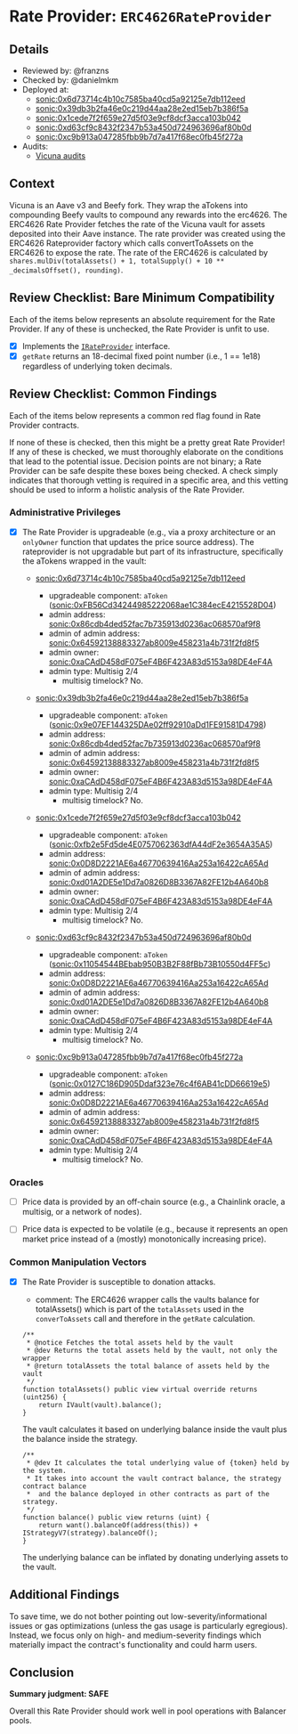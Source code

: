 # Rate Provider: `ERC4626RateProvider`

## Details
- Reviewed by: @franzns
- Checked by: @danielmkm
- Deployed at:
    - [sonic:0x6d73714c4b10c7585ba40cd5a92125e7db112eed](https://sonicscan.org/address/0x6d73714c4b10c7585ba40cd5a92125e7db112eed#code)
    - [sonic:0x39db3b2fa46e0c219d44aa28e2ed15eb7b386f5a](https://sonicscan.org/address/0x39db3b2fa46e0c219d44aa28e2ed15eb7b386f5a#code)
    - [sonic:0x1cede7f2f659e27d5f03e9cf8dcf3acca103b042](https://sonicscan.org/address/0x1cede7f2f659e27d5f03e9cf8dcf3acca103b042#code)
    - [sonic:0xd63cf9c8432f2347b53a450d724963696af80b0d](https://sonicscan.org/address/0xd63cf9c8432f2347b53a450d724963696af80b0d#code)
    - [sonic:0xc9b913a047285fbb9b7d7a417f68ec0fb45f272a](https://sonicscan.org/address/0xc9b913a047285fbb9b7d7a417f68ec0fb45f272a#code)
- Audits:
    - [Vicuna audits](https://github.com/VicunaFinance-com/Audits)


## Context
Vicuna is an Aave v3 and Beefy fork. They wrap the aTokens into compounding Beefy vaults to compound any rewards into the erc4626. 
The ERC4626 Rate Provider fetches the rate of the Vicuna vault for assets deposited into their Aave instance. The rate provider was created using the ERC4626 Rateprovider factory which calls convertToAssets on the ERC4626 to expose the rate. The rate of the ERC4626 is calculated by `shares.mulDiv(totalAssets() + 1, totalSupply() + 10 ** _decimalsOffset(), rounding)`.

## Review Checklist: Bare Minimum Compatibility
Each of the items below represents an absolute requirement for the Rate Provider. If any of these is unchecked, the Rate Provider is unfit to use.

- [x] Implements the [`IRateProvider`](https://github.com/balancer/balancer-v2-monorepo/blob/bc3b3fee6e13e01d2efe610ed8118fdb74dfc1f2/pkg/interfaces/contracts/pool-utils/IRateProvider.sol) interface.
- [x] `getRate` returns an 18-decimal fixed point number (i.e., 1 == 1e18) regardless of underlying token decimals.

## Review Checklist: Common Findings
Each of the items below represents a common red flag found in Rate Provider contracts.

If none of these is checked, then this might be a pretty great Rate Provider! If any of these is checked, we must thoroughly elaborate on the conditions that lead to the potential issue. Decision points are not binary; a Rate Provider can be safe despite these boxes being checked. A check simply indicates that thorough vetting is required in a specific area, and this vetting should be used to inform a holistic analysis of the Rate Provider.

### Administrative Privileges
- [x] The Rate Provider is upgradeable (e.g., via a proxy architecture or an `onlyOwner` function that updates the price source address).
The rateprovider is not upgradable but part of its infrastructure, specifically the aTokens wrapped in the vault:

    - [sonic:0x6d73714c4b10c7585ba40cd5a92125e7db112eed](https://sonicscan.org/address/0x6d73714c4b10c7585ba40cd5a92125e7db112eed#code)
        - upgradeable component: `aToken` ([sonic:0xFB56Cd34244985222068ae1C384ecE4215528D04](https://sonicscan.org/address/0xFB56Cd34244985222068ae1C384ecE4215528D04#code))
        - admin address: [sonic:0x86cdb4ded52fac7b735913d0236ac068570af9f8](https://sonicscan.org/address/0x86cdb4ded52fac7b735913d0236ac068570af9f8)
        - admin of admin address: [sonic:0x64592138883327ab8009e458231a4b731f2fd8f5](https://sonicscan.org/address/0x64592138883327ab8009e458231a4b731f2fd8f5)
        - admin owner: [sonic:0xaCAdD458dF075eF4B6F423A83d5153a98DE4eF4A](https://sonicscan.org/address/0xaCAdD458dF075eF4B6F423A83d5153a98DE4eF4A)
        - admin type: Multisig 2/4
            - multisig timelock? No.

    - [sonic:0x39db3b2fa46e0c219d44aa28e2ed15eb7b386f5a](https://sonicscan.org/address/0x39db3b2fa46e0c219d44aa28e2ed15eb7b386f5a#code)
        - upgradeable component: `aToken` ([sonic:0x9e07EF144325DAe02ff92910aDd1FE91581D4798](https://sonicscan.org/address/0x9e07EF144325DAe02ff92910aDd1FE91581D4798#code))
        - admin address: [sonic:0x86cdb4ded52fac7b735913d0236ac068570af9f8](https://sonicscan.org/address/0x86cdb4ded52fac7b735913d0236ac068570af9f8)
        - admin of admin address: [sonic:0x64592138883327ab8009e458231a4b731f2fd8f5](https://sonicscan.org/address/0x64592138883327ab8009e458231a4b731f2fd8f5)
        - admin owner: [sonic:0xaCAdD458dF075eF4B6F423A83d5153a98DE4eF4A](https://sonicscan.org/address/0xaCAdD458dF075eF4B6F423A83d5153a98DE4eF4A)
        - admin type: Multisig 2/4
            - multisig timelock? No.

    - [sonic:0x1cede7f2f659e27d5f03e9cf8dcf3acca103b042](https://sonicscan.org/address/0x1cede7f2f659e27d5f03e9cf8dcf3acca103b042#code)
        - upgradeable component: `aToken` ([sonic:0xfb2e5Fd5de4E0757062363dfA44dF2e3654A35A5](https://sonicscan.org/address/0xfb2e5Fd5de4E0757062363dfA44dF2e3654A35A5#code))
        - admin address: [sonic:0x0D8D2221AE6a46770639416Aa253a16422cA65Ad](https://sonicscan.org/address/0x0D8D2221AE6a46770639416Aa253a16422cA65Ad)
        - admin of admin address: [sonic:0xd01A2DE5e1Dd7a0826D8B3367A82FE12b4A640b8](https://sonicscan.org/address/0xd01A2DE5e1Dd7a0826D8B3367A82FE12b4A640b8)
        - admin owner: [sonic:0xaCAdD458dF075eF4B6F423A83d5153a98DE4eF4A](https://sonicscan.org/address/0xaCAdD458dF075eF4B6F423A83d5153a98DE4eF4A)
        - admin type: Multisig 2/4
            - multisig timelock? No.

    - [sonic:0xd63cf9c8432f2347b53a450d724963696af80b0d](https://sonicscan.org/address/0xd63cf9c8432f2347b53a450d724963696af80b0d#code)
        - upgradeable component: `aToken` ([sonic:0x11054544BEbab950B3B2F88fBb73B10550d4FF5c](https://sonicscan.org/address/0x11054544BEbab950B3B2F88fBb73B10550d4FF5c#code))
        - admin address: [sonic:0x0D8D2221AE6a46770639416Aa253a16422cA65Ad](https://sonicscan.org/address/0x0D8D2221AE6a46770639416Aa253a16422cA65Ad)
        - admin of admin address: [sonic:0xd01A2DE5e1Dd7a0826D8B3367A82FE12b4A640b8](https://sonicscan.org/address/0xd01A2DE5e1Dd7a0826D8B3367A82FE12b4A640b8)
        - admin owner: [sonic:0xaCAdD458dF075eF4B6F423A83d5153a98DE4eF4A](https://sonicscan.org/address/0xaCAdD458dF075eF4B6F423A83d5153a98DE4eF4A)
        - admin type: Multisig 2/4
            - multisig timelock? No.

    - [sonic:0xc9b913a047285fbb9b7d7a417f68ec0fb45f272a](https://sonicscan.org/address/0xc9b913a047285fbb9b7d7a417f68ec0fb45f272a#code)
        - upgradeable component: `aToken` ([sonic:0x0127C186D905Ddaf323e76c4f6AB41cDD66619e5](https://sonicscan.org/address/0x0127C186D905Ddaf323e76c4f6AB41cDD66619e5#code))
        - admin address: [sonic:0x0D8D2221AE6a46770639416Aa253a16422cA65Ad](https://sonicscan.org/address/0x0D8D2221AE6a46770639416Aa253a16422cA65Ad)
        - admin of admin address: [sonic:0x64592138883327ab8009e458231a4b731f2fd8f5](https://sonicscan.org/address/0x64592138883327ab8009e458231a4b731f2fd8f5)
        - admin owner: [sonic:0xaCAdD458dF075eF4B6F423A83d5153a98DE4eF4A](https://sonicscan.org/address/0xaCAdD458dF075eF4B6F423A83d5153a98DE4eF4A)
        - admin type: Multisig 2/4
            - multisig timelock? No.



### Oracles
- [ ] Price data is provided by an off-chain source (e.g., a Chainlink oracle, a multisig, or a network of nodes).

- [ ] Price data is expected to be volatile (e.g., because it represents an open market price instead of a (mostly) monotonically increasing price).

### Common Manipulation Vectors
- [x] The Rate Provider is susceptible to donation attacks.
    - comment: The ERC4626 wrapper calls the vaults balance for totalAssets() which is part of the `totalAssets` used in the `converToAssets` call and therefore in the `getRate` calculation.

    ```solidity
    /**
     * @notice Fetches the total assets held by the vault
     * @dev Returns the total assets held by the vault, not only the wrapper
     * @return totalAssets the total balance of assets held by the vault
     */
    function totalAssets() public view virtual override returns (uint256) {
        return IVault(vault).balance();
    }
    ```
    The vault calculates it based on underlying balance inside the vault plus the balance inside the strategy.
    ```solidity
    /**
     * @dev It calculates the total underlying value of {token} held by the system.
     * It takes into account the vault contract balance, the strategy contract balance
     *  and the balance deployed in other contracts as part of the strategy.
     */
    function balance() public view returns (uint) {
        return want().balanceOf(address(this)) + IStrategyV7(strategy).balanceOf();
    }
    ```

    The underlying balance can be inflated by donating underlying assets to the vault.

## Additional Findings
To save time, we do not bother pointing out low-severity/informational issues or gas optimizations (unless the gas usage is particularly egregious). Instead, we focus only on high- and medium-severity findings which materially impact the contract's functionality and could harm users.


## Conclusion
**Summary judgment: SAFE**

Overall this Rate Provider should work well in pool operations with Balancer pools. 
